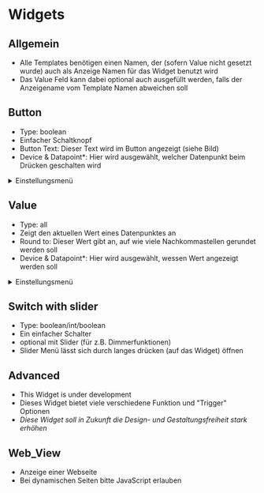 # Widgets

## Allgemein

* Alle Templates benötigen einen Namen, der (sofern Value nicht gesetzt wurde) auch als Anzeige Namen für das Widget benutzt wird
* Das Value Feld kann dabei optional auch ausgefüllt werden, falls der Anzeigename vom Template Namen abweichen soll

## Button

* Type: boolean
* Einfacher Schaltknopf
* Button Text: Dieser Text wird im Button angezeigt (siehe Bild)
* Device & Datapoint\*: Hier wird ausgewählt, welcher Datenpunkt beim Drücken geschalten wird

<details>

<summary>Einstellungsmenü</summary>

![](.gitbook/assets/test.jpg)

</details>

## Value

* Type: all
* Zeigt den aktuellen Wert eines Datenpunktes an
* Round to: Dieser Wert gibt an, auf wie viele Nachkommastellen gerundet werden soll
* Device & Datapoint\*: Hier wird ausgewählt, wessen Wert angezeigt werden soll

<details>

<summary>Einstellungsmenü</summary>

![](<.gitbook/assets/template\_value (1).jpg>)

</details>

## Switch with slider

* Type: boolean/int/boolean
* Ein einfacher Schalter
* optional mit Slider (für z.B. Dimmerfunktionen)
* Slider Menü lässt sich durch langes drücken (auf das Widget) öffnen

## Advanced

* This Widget is under development
* Dieses Widget bietet viele verschiedene Funktion und "Trigger" Optionen
* _Diese Widget soll in Zukunft die Design- und Gestaltungsfreiheit stark erhöhen_

## Web\_View

* Anzeige einer Webseite
* Bei dynamischen Seiten bitte JavaScript erlauben
